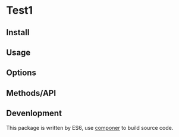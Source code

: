 # Test1


## Install

## Usage

## Options

## Methods/API

## Devenlopment

This package is written by ES6, use [componer](https://github.com/tangshuang/componer) to build source code.